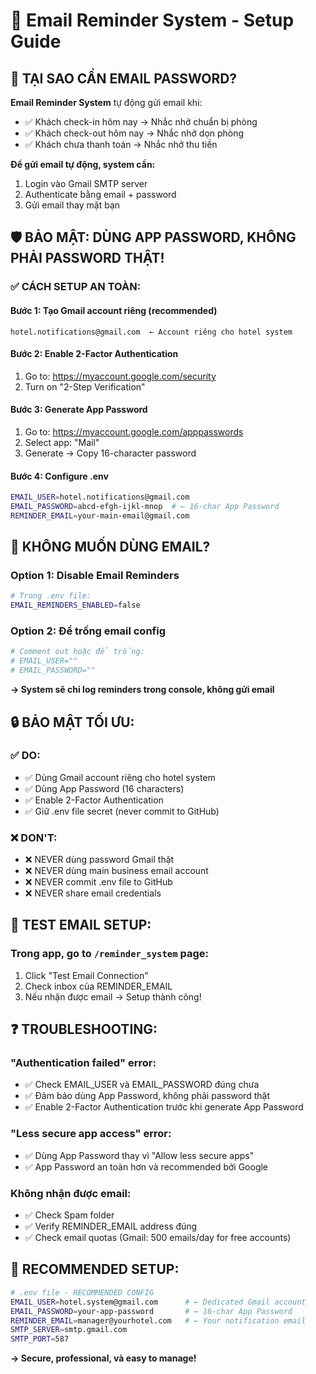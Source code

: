 # 📧 Email Reminder System - Setup Guide

## 🤔 TẠI SAO CẦN EMAIL PASSWORD?

**Email Reminder System** tự động gửi email khi:
- ✅ Khách check-in hôm nay → Nhắc nhở chuẩn bị phòng
- ✅ Khách check-out hôm nay → Nhắc nhở dọn phòng  
- ✅ Khách chưa thanh toán → Nhắc nhở thu tiền

**Để gửi email tự động, system cần:**
1. Login vào Gmail SMTP server
2. Authenticate bằng email + password
3. Gửi email thay mặt bạn

## 🛡️ BẢO MẬT: DÙNG APP PASSWORD, KHÔNG PHẢI PASSWORD THẬT!

### ✅ CÁCH SETUP AN TOÀN:

#### Bước 1: Tạo Gmail account riêng (recommended)
```
hotel.notifications@gmail.com  ← Account riêng cho hotel system
```

#### Bước 2: Enable 2-Factor Authentication
1. Go to: https://myaccount.google.com/security
2. Turn on "2-Step Verification"

#### Bước 3: Generate App Password  
1. Go to: https://myaccount.google.com/apppasswords
2. Select app: "Mail" 
3. Generate → Copy 16-character password

#### Bước 4: Configure .env
```bash
EMAIL_USER=hotel.notifications@gmail.com
EMAIL_PASSWORD=abcd-efgh-ijkl-mnop  # ← 16-char App Password
REMINDER_EMAIL=your-main-email@gmail.com
```

## 🚫 KHÔNG MUỐN DÙNG EMAIL? 

### Option 1: Disable Email Reminders
```bash
# Trong .env file:
EMAIL_REMINDERS_ENABLED=false
```

### Option 2: Để trống email config
```bash
# Comment out hoặc để trống:
# EMAIL_USER=""
# EMAIL_PASSWORD=""
```

**→ System sẽ chỉ log reminders trong console, không gửi email**

## 🔒 BẢO MẬT TỐI ƯU:

### ✅ DO:
- ✅ Dùng Gmail account riêng cho hotel system
- ✅ Dùng App Password (16 characters) 
- ✅ Enable 2-Factor Authentication
- ✅ Giữ .env file secret (never commit to GitHub)

### ❌ DON'T:
- ❌ NEVER dùng password Gmail thật
- ❌ NEVER dùng main business email account  
- ❌ NEVER commit .env file to GitHub
- ❌ NEVER share email credentials

## 🧪 TEST EMAIL SETUP:

### Trong app, go to `/reminder_system` page:
1. Click "Test Email Connection"
2. Check inbox của REMINDER_EMAIL
3. Nếu nhận được email → Setup thành công!

## ❓ TROUBLESHOOTING:

### "Authentication failed" error:
- ✅ Check EMAIL_USER và EMAIL_PASSWORD đúng chưa
- ✅ Đảm bảo dùng App Password, không phải password thật
- ✅ Enable 2-Factor Authentication trước khi generate App Password

### "Less secure app access" error:
- ✅ Dùng App Password thay vì "Allow less secure apps"
- ✅ App Password an toàn hơn và recommended bởi Google

### Không nhận được email:
- ✅ Check Spam folder
- ✅ Verify REMINDER_EMAIL address đúng
- ✅ Check email quotas (Gmail: 500 emails/day for free accounts)

## 🎯 RECOMMENDED SETUP:

```bash
# .env file - RECOMMENDED CONFIG
EMAIL_USER=hotel.system@gmail.com      # ← Dedicated Gmail account  
EMAIL_PASSWORD=your-app-password       # ← 16-char App Password
REMINDER_EMAIL=manager@yourhotel.com   # ← Your notification email
SMTP_SERVER=smtp.gmail.com
SMTP_PORT=587
```

**→ Secure, professional, và easy to manage!**
